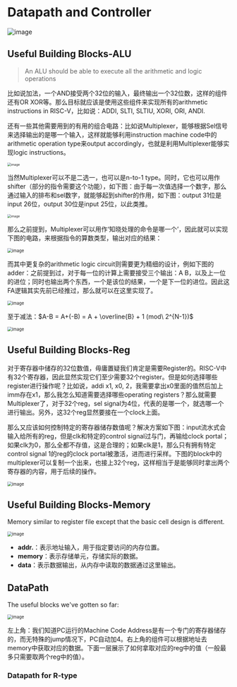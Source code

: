 # Datapath and Controller

![image](img/73.png)

## Useful Building Blocks-ALU

>  An ALU should be able to execute all the arithmetic and logic operations

比如说加法，一个AND接受两个32位的输入，最终输出一个32位数，这样的组件还有OR XOR等。那么目标就应该是使用这些组件来实现所有的arithmetic instructions in RISC-V，比如说：ADDI, SLTI, SLTIU, XORI, ORI, ANDI.

还有一些其他需要用到的有用的组合电路：比如说Multiplexer，能够根据Sel信号来选择输出的是哪一个输入，这样就能够利用instruction machine code中的arithmetic operation type来output accordingly，也就是利用Multiplexer能够实现logic instructions。

<img src="img/74.jpg" alt="image" style="zoom:50%;" />

当然Multiplexer可以不是二选一，也可以是n-to-1 type。同时，它也可以用作shifter（部分的指令需要这个功能），如下图：由于每一次值选择一个数字，那么通过输入的排布和sel数字，就能够起到shifter的作用，如下图：output 31位是input 26位，output 30位是input 25位，以此类推。

<img src="img/75.png" alt="image" style="zoom:50%;" />

那么之前提到，Multiplexer可以用作‘知晓处理的命令是哪一个’，因此就可以实现下图的电路，来根据指令的算数类型，输出对应的结果：

<img src="img/76.png" alt="image" style="zoom: 67%;" />

而其中更复杂的arithmetic logic circuit则需要更为精细的设计，例如下图的adder：之前提到过，对于每一位的计算上需要接受三个输出：A B，以及上一位的进位；同时也输出两个东西，一个是该位的结果，一个是下一位的进位。因此这FA逻辑其实先前已经推过，那么就可以在这里实现了。

<img src="img/77.png" alt="image" style="zoom: 67%;" />

至于减法：$A-B = A+(-B) = A + \overline{B} + 1 (mod\ 2^{N-1})$

<img src="img/78.png" alt="image" style="zoom: 67%;" />

## Useful Building Blocks-Reg

对于寄存器中储存的32位数值，毋庸置疑我们肯定是需要Register的。RISC-V中有32个寄存器，因此显然实现它们至少需要32个register。但是如何选择哪些register进行操作呢？比如说，addi x1, x0, 2，我需要拿出x0里面的值然后加上imm存在x1，那么我怎么知道需要选择哪些operating registers？那么就需要Multiplexer了，对于32个reg，sel signal为4位，代表的是哪一个，就选哪一个进行输出。另外，这32个reg显然要接在一个clock上面。

那么又应该如何控制特定的寄存器储存数值呢？解决方案如下图：input流水式会输入给所有的reg，但是clk和特定的control signal过与门，再输给clock portal；如果clk为0，那么全都不存值，这是合理的；如果clk是1，那么只有拥有特定control signal 1的reg的clock portal被激活，进而进行采样。下图的block中的multiplexer可以复制一个出来，也接上32个reg，这样相当于是能够同时拿出两个寄存器的内容，用于后续的操作。

<img src="img/79.png" alt="image" style="zoom: 67%;" />

## Useful Building Blocks-Memory

 Memory similar to register file except that the basic cell design is different.

<img src="img/80.png" alt="image" style="zoom: 67%;" />

- **addr.**：表示地址输入，用于指定要访问的内存位置。
- **memory**：表示存储单元，存储实际的数据。
- **data**：表示数据输出，从内存中读取的数据通过这里输出。

## DataPath

The useful blocks we've gotten so far:

<img src="img/81.png" alt="image" style="zoom: 67%;" />

左上角：我们知道PC运行的Machine Code Address是有一个专门的寄存器储存的，而无特殊的jump情况下，PC自动加4。右上角的组件可以根据地址去memory中获取对应的数据。下面一层展示了如何拿取对应的reg中的值（一般最多只需要取两个reg中的值）。

### Datapath for R-type

